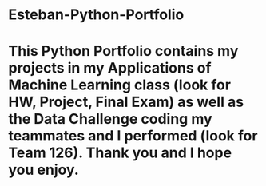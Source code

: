 # Esteban-Python-Portfolio

# This Python Portfolio contains my projects in my Applications of Machine Learning class (look for HW, Project, Final Exam) as well as the Data Challenge coding my teammates and I performed (look for Team 126). Thank you and I hope you enjoy.
